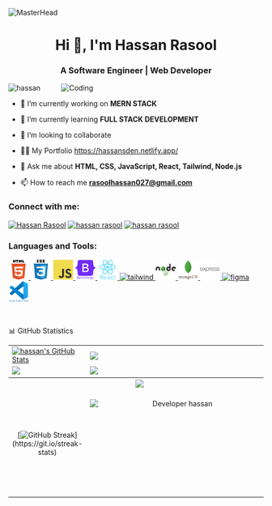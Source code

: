 ![MasterHead](https://camo.githubusercontent.com/64fde10e402d3aaab6bdf83b74dd7275e18ec28ba031fa0fdb0c48990ab963d3/68747470733a2f2f7777772e6368617270656e692e636f6d2f7374617469632f696d616765732f6172726f772d66756e6374696f6e732d696e2d636c6173732d70726f706572746965732d6d696768742d6e6f742d62652d61732d67726561742d61732d77652d7468696e6b2f62616e6e65722e676966)
<h1 align="center">Hi 👋, I'm Hassan Rasool</h1>
<h3 align="center">A Software Engineer | Web Developer </h3>
<img align="right" alt="Coding" width="400" src="https://i.pinimg.com/originals/81/17/8b/81178b47a8598f0c81c4799f2cdd4057.gif"/>
<p align="left"> <img src="https://komarev.com/ghpvc/?username=Hassanspace&label=Profile%20views&color=0e75b6&style=flat" alt="hassan " /> </p>

- 🔭 I’m currently working on **MERN STACK**

- 🌱 I’m currently learning **FULL STACK DEVELOPMENT**

- 👯 I’m looking to collaborate 

- 👨‍💻 My Portfolio https://hassansden.netlify.app/

- 💬 Ask me about **HTML, CSS, JavaScript, React, Tailwind, Node.js**

- 📫 How to reach me **rasoolhassan027@gmail.com**

<h3 align="left">Connect with me:</h3>
<p align="left">
<a href="https://www.linkedin.com/in/hassan-rasool-0b81a3318/" target="blank"><img align="center" src="https://raw.githubusercontent.com/rahuldkjain/github-profile-readme-generator/master/src/images/icons/Social/linked-in-alt.svg" alt="Hassan Rasool" height="30" width="40" /></a>
<a href="https://instagram.com/hass_anrasool" target="blank"><img align="center" src="https://raw.githubusercontent.com/rahuldkjain/github-profile-readme-generator/master/src/images/icons/Social/instagram.svg" alt="hassan rasool" height="30" width="40" /></a>
<a href="https://leetcode.com/u/Hassan_rasool/" target="blank"><img align="center" src="https://raw.githubusercontent.com/rahuldkjain/github-profile-readme-generator/master/src/images/icons/Social/leet-code.svg" alt="hassan rasool" height="30" width="40" /></a>
</p>

<h3 align="left">Languages and Tools:</h3>
<p align="left"> 
  <a href="https://www.w3.org/html/" target="_blank" rel="noreferrer"> 
    <img src="https://raw.githubusercontent.com/devicons/devicon/master/icons/html5/html5-original-wordmark.svg" alt="html5" width="40" height="40"/> 
  </a> 
  <a href="https://www.w3schools.com/css/" target="_blank" rel="noreferrer"> 
    <img src="https://raw.githubusercontent.com/devicons/devicon/master/icons/css3/css3-original-wordmark.svg" alt="css3" width="40" height="40"/> 
  </a> 
  <a href="https://developer.mozilla.org/en-US/docs/Web/JavaScript" target="_blank" rel="noreferrer"> 
    <img src="https://raw.githubusercontent.com/devicons/devicon/master/icons/javascript/javascript-original.svg" alt="javascript" width="40" height="40"/> 
  </a> 
  <a href="https://getbootstrap.com" target="_blank" rel="noreferrer"> 
    <img src="https://raw.githubusercontent.com/devicons/devicon/master/icons/bootstrap/bootstrap-plain-wordmark.svg" alt="bootstrap" width="40" height="40"/> 
  </a> 
  <a href="https://reactjs.org/" target="_blank" rel="noreferrer"> 
    <img src="https://raw.githubusercontent.com/devicons/devicon/master/icons/react/react-original-wordmark.svg" alt="react" width="40" height="40"/> 
  </a> 
  <a href="https://tailwindcss.com/" target="_blank" rel="noreferrer"> 
    <img src="https://www.vectorlogo.zone/logos/tailwindcss/tailwindcss-icon.svg" alt="tailwind" width="40" height="40"/> 
  </a> 
  <a href="https://nodejs.org" target="_blank" rel="noreferrer"> 
    <img src="https://raw.githubusercontent.com/devicons/devicon/master/icons/nodejs/nodejs-original-wordmark.svg" alt="nodejs" width="40" height="40"/> 
  </a> 
  <a href="https://www.mongodb.com/" target="_blank" rel="noreferrer"> 
    <img src="https://raw.githubusercontent.com/devicons/devicon/master/icons/mongodb/mongodb-original-wordmark.svg" alt="mongodb" width="40" height="40"/> 
  </a> 
  <a href="https://expressjs.com" target="_blank" rel="noreferrer"> 
    <img src="https://raw.githubusercontent.com/devicons/devicon/master/icons/express/express-original-wordmark.svg" alt="expressjs" width="40" height="40"/> 
  </a> 
  <a href="https://www.figma.com/" target="_blank" rel="noreferrer"> 
    <img src="https://www.vectorlogo.zone/logos/figma/figma-icon.svg" alt="figma" width="40" height="40"/> 
  </a> 
  <a href="https://code.visualstudio.com/" target="_blank" rel="noreferrer"> 
    <img src="https://raw.githubusercontent.com/devicons/devicon/master/icons/vscode/vscode-original-wordmark.svg" alt="vscode" width="40" height="40"/> 
  </a> 
</p>
<br>

 📊 GitHub Statistics
<table>
<tr>
<td>
<a href="https://github.com/Hassanspace/Hassanspace">
    <img align="center" src="https://github-readme-stats.vercel.app/api?username=Hassanspace&show_icons=true&line_height=27&count_private=true&title_color=f48c06&text_color=c9cacc&icon_color=2bbc8a&bg_color=000000" alt="hassan's GitHub Stats" />
</td>
<td>
            <img align="center" src="https://github-readme-stats.vercel.app/api/top-langs/?username=Hassanspace&theme=highcontrast&layout=compact" />
  </a>
</td>
</tr>

<tr>
<td>
            <img height="200em" src="https://github-profile-summary-cards.vercel.app/api/cards/most-commit-language?username=Hassanspace"/>
</td>
<td>
            <img height="200em" src="https://github-profile-summary-cards.vercel.app/api/cards/repos-per-language?username=Hassanspace"/>
</td>
</tr>

<tr>
<tr>
        <th colspan="7"><a href="https://github.com/Hassanspace/readme-typing-svg"><img src="https://readme-typing-svg.herokuapp.com/?lines=mailvia%20rasoolhassan027@gmail.com;I%20am%20ready%20to%20work%20with%20you!;&font=Fira%20Code&center=true&width=440&height=45&color=000000&vCenter=true&size=22"></a></th>
      </tr>
<td align="center">


[![GitHub Streak](https://github-readme-streak-stats.herokuapp.com/?user=Hassanspace&theme=highcontrast&layout=compa")](https://git.io/streak-stats)


</td>
<td align="center">
<p align="center">
</p>
            <img align="right" alt="Developer hassan" src="https://static.wixstatic.com/media/d8b182_37e8bb1f59554749a15ce0f9ced8b726~mv2.gif" width="350" height="190" />
</td>
</tr>
</table>
